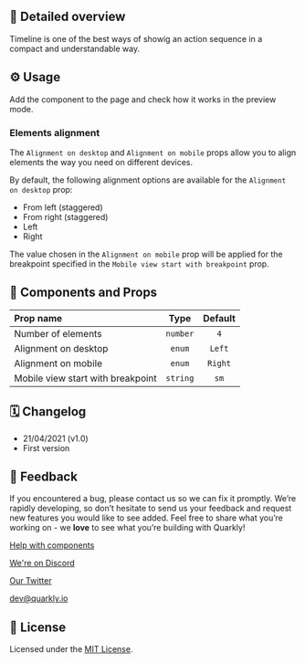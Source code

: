 ## 📖 Detailed overview

Timeline is one of the best ways of showig an action sequence in a compact and understandable way.

## ⚙️ Usage

Add the component to the page and check how it works in the preview mode.

### Elements alignment

The `Alignment on desktop` and `Alignment on mobile` props allow you to align elements the way you need on different devices.

By default, the following alignment options are available for the `Alignment on desktop` prop:

-   From left (staggered)
-   From right (staggered)
-   Left
-   Right

The value chosen in the `Alignment on mobile` prop will be applied for the breakpoint specified in the `Mobile view start with breakpoint` prop.

## 🧩 Components and Props

| Prop name                         |   Type   | Default |
| :-------------------------------- | :------: | :-----: |
| Number of elements                | `number` |   `4`   |
| Alignment on desktop              |  `enum`  | `Left`  |
| Alignment on mobile               |  `enum`  | `Right` |
| Mobile view start with breakpoint | `string` |  `sm`   |

## 🗓 Changelog

-   21/04/2021 (v1.0)
-   First version

## 📮 Feedback

If you encountered a bug, please contact us so we can fix it promptly. We’re rapidly developing, so don’t hesitate to send us your feedback and request new features you would like to see added. Feel free to share what you’re working on - we **love** to see what you’re building with Quarkly!

[Help with components](https://community.quarkly.io/c/requests/11)

[We're on Discord](https://discord.gg/SuF9vCMJGW)

[Our Twitter](https://twitter.com/quarklyapp)

[dev@quarkly.io](mailto:dev@quarkly.io)

## 📝 License

Licensed under the [MIT License](./LICENSE).
